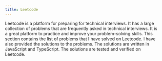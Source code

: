 ```yaml
---
title: Leetcode
---
```


Leetcode is a platform for preparing for technical interviews. It has a large collection of problems that are frequently asked in technical interviews. It is a great platform to practice and improve your problem-solving skills. This section contains the list of problems that I have solved on Leetcode. I have also provided the solutions to the problems. The solutions are written in JavaScript and TypeScript. The solutions are tested and verified on Leetcode.